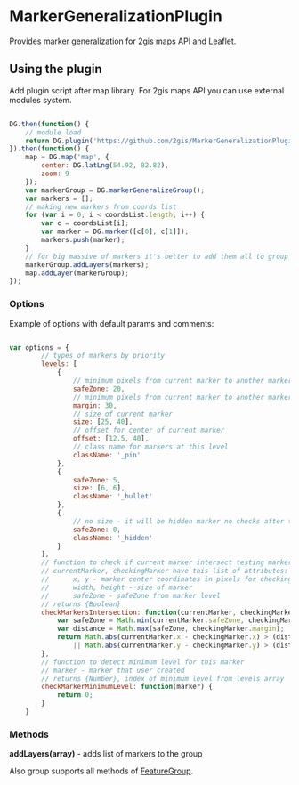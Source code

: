MarkerGeneralizationPlugin
==========================

Provides marker generalization for 2gis maps API and Leaflet.

## Using the plugin


Add plugin script after map library. For 2gis maps API you can use external modules system.

```javascript

DG.then(function() {
    // module load
    return DG.plugin('https://github.com/2gis/MarkerGeneralizationPlugin/raw/master/dist/generalize.min.js');
}).then(function() {
    map = DG.map('map', {
        center: DG.latLng(54.92, 82.82),
        zoom: 9
    });
    var markerGroup = DG.markerGeneralizeGroup();
    var markers = [];
    // making new markers from coords list
    for (var i = 0; i < coordsList.length; i++) {
        var c = coordsList[i];
        var marker = DG.marker([c[0], c[1]]);
        markers.push(marker);
    }
    // for big massive of markers it's better to add them all to group in one time
    markerGroup.addLayers(markers);
    map.addLayer(markerGroup);
});

```

### Options

Example of options with default params and comments:

```javascript

var options = {
        // types of markers by priority
        levels: [
            {
                // minimum pixels from current marker to another marker higher or this level
                safeZone: 20,
                // minimum pixels from current marker to another marker lower or this level
                margin: 30,
                // size of current marker
                size: [25, 40],
                // offset for center of current marker
                offset: [12.5, 40],
                // class name for markers at this level
                className: '_pin'
            },
            {
                safeZone: 5,
                size: [6, 6],
                className: '_bullet'
            },
            {
                // no size - it will be hidden marker no checks after this level
                safeZone: 0,
                className: '_hidden'
            }
        ],
        // function to check if current marker intersect testing marker
        // currentMarker, checkingMarker have this list of attributes:
        //      x, y - marker center coordinates in pixels for checking zoom (calculate from real coordinates and offset)
        //      width, height - size of marker
        //      safeZone - safeZone from marker level
        // returns {Boolean}
        checkMarkersIntersection: function(currentMarker, checkingMarker) {
            var safeZone = Math.min(currentMarker.safeZone, checkingMarker.safeZone);
            var distance = Math.max(safeZone, checkingMarker.margin);
            return Math.abs(currentMarker.x - checkingMarker.x) > (distance + currentMarker.width / 2 + checkingMarker.width / 2)
                || Math.abs(currentMarker.y - checkingMarker.y) > (distance + currentMarker.height / 2 + checkingMarker.height / 2);
        },
        // function to detect minimum level for this marker
        // marker - marker that user created
        // returns {Number}, index of minimum level from levels array
        checkMarkerMinimumLevel: function(marker) {
            return 0;
        }
    }
```

### Methods

**addLayers(array)** - adds list of markers to the group

Also group supports all methods of [FeatureGroup](http://api.2gis.ru/doc/maps/manual/groups/#класс-dgfeaturegroup).
